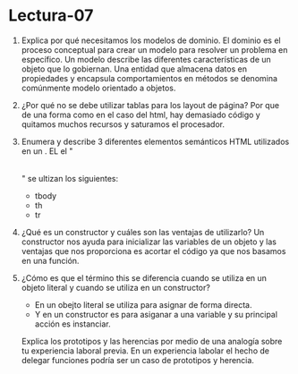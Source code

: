 # Lectura-07

1. Explica por qué necesitamos los modelos de dominio.
   El dominio es el proceso conceptual para crear un modelo para resolver un problema en específico. Un modelo describe las diferentes características de un objeto que lo gobiernan. Una entidad que almacena datos en propiedades y encapsula comportamientos en métodos se denomina comúnmente modelo orientado a objetos.

1. ¿Por qué no se debe utilizar tablas para los layout de página?
   Por que de una forma como en el caso del html, hay demasiado código y quitamos muchos recursos y saturamos el procesador.
   
3. Enumera y describe 3 diferentes elementos semánticos HTML utilizados en un <table>.
   EL el "<table>" se ultizan los siguientes:
   - tbody
   - th
   - tr

1. ¿Qué es un constructor y cuáles son las ventajas de utilizarlo?
   Un constructor nos ayuda para inicializar las variables de un objeto y las ventajas que nos proporciona es acortar el código ya que nos basamos en una función.
   
3. ¿Cómo es que el término this se diferencia cuando se utiliza en un objeto literal y cuando se utiliza en un constructor?
   - En un obejto literal se utiliza para asignar de forma directa.
   - Y en un constructor es para asiganar a una variable y su principal acción es instanciar. 

Explica los prototipos y las herencias por medio de una analogía sobre tu experiencia laboral previa.
En un experiencia labolar el hecho de delegar funciones podría ser un caso de prototipos y herencia.
